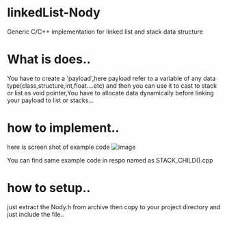 # linkedList-Nody
Generic C/C++ implementation for linked list and stack data structure

# What is does..
You have to create a 'payload',here payload refer to a variable of any data type(class,structure,int,float....etc) and then you can use it to cast to stack or list as void pointer,You have to allocate data dynamically before linking your payload to list or stacks...

# how to implement..
here is screen shot of example code
![image](https://user-images.githubusercontent.com/24197201/49135135-f6783e80-f30d-11e8-8669-c4e7a1a1b664.png)

You can find same example code in respo named as STACK_CHILD().cpp

# how to setup..
just extract the Nody.h from archive then copy to your project directory and just include the file..



